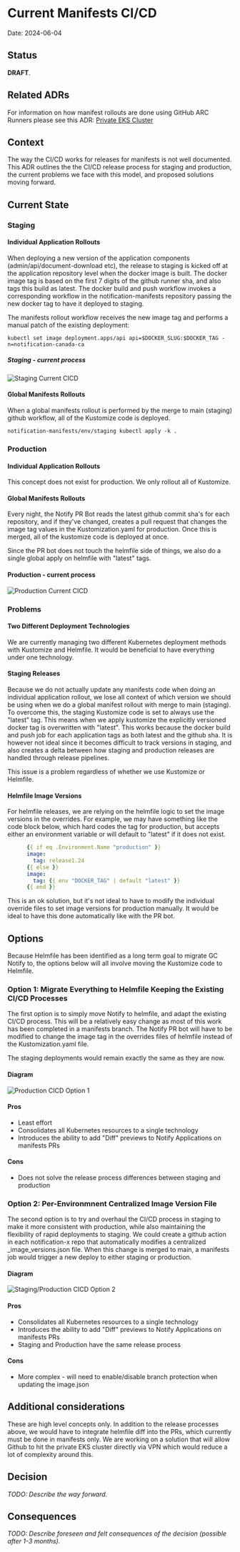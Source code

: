 # Current Manifests CI/CD

Date: 2024-06-04

## Status

**DRAFT**.

## Related ADRs

For information on how manifest rollouts are done using GitHub ARC Runners please see this ADR:
[Private EKS Cluster](2024-02-15.private-eks-cluster.md)

## Context

The way the CI/CD works for releases for manifests is not well documented. This ADR outlines the the CI/CD release process for staging and production, the current problems we face with this model, and proposed solutions moving forward.

## Current State

### Staging

#### Individual Application Rollouts

When deploying a new version of the application components (admin/api/document-download etc), the release to staging is kicked off at the application repository level when the docker image is built. The docker image tag is based on the first 7 digits of the github runner sha, and also tags this build as latest. The docker build and push workflow invokes a corresponding workflow in the notification-manifests repository passing the new docker tag to have it deployed to staging.

The manifests rollout workflow receives the new image tag and performs a manual patch of the existing deployment:

```shell
kubectl set image deployment.apps/api api=$DOCKER_SLUG:$DOCKER_TAG -n=notification-canada-ca
```

##### Staging - current process

![Staging Current CICD](./diagrams/2024-06-04.manifests-current-cicd/staging-cicd.png)

#### Global Manifests Rollouts

When a global manifests rollout is performed by the merge to main (staging) github workflow, all of the Kustomize code is deployed.

```shell
notification-manifests/env/staging kubectl apply -k .
```

### Production

#### Individual Application Rollouts

This concept does not exist for production. We only rollout all of Kustomize.

#### Global Manifests Rollouts

Every night, the Notify PR Bot reads the latest github commit sha's for each repository, and if they've changed, creates a pull request that changes the image tag values in the Kustomization.yaml for production. Once this is merged, all of the kustomize code is deployed at once.

Since the PR bot does not touch the helmfile side of things, we also do a single global apply on helmfile with "latest" tags.

#### Production - current process 

![Production Current CICD](./diagrams/2024-06-04.manifests-current-cicd/production-cicd.png)

### Problems

#### Two Different Deployment Technologies

We are currently managing two different Kubernetes deployment methods with Kustomize and Helmfile. It would be beneficial to have everything under one technology.

#### Staging Releases

Because we do not actually update any manifests code when doing an individual application rollout, we lose all context of which version we should be using when we do a global manifest rollout with merge to main (staging). To overcome this, the staging Kustomize code is set to always use the "latest" tag. This means when we apply kustomize the explicitly versioned docker tag is overwritten with "latest". This works because the docker build and push job for each application tags as both latest and the github sha. It is however not ideal since it becomes difficult to track versions in staging, and also creates a delta between how staging and production releases are handled through release pipelines.

This issue is a problem regardless of whether we use Kustomize or Helmfile.

#### Helmfile Image Versions

For helmfile releases, we are relying on the helmfile logic to set the image versions in the overrides. For example, we may have something like the code block below, which hard codes the tag for production, but accepts either an environment variable or will default to "latest" if it does not exist.

```yaml
      {{ if eq .Environment.Name "production" }}
      image:
        tag: release1.24
      {{ else }}
      image:
        tag: {{ env "DOCKER_TAG" | default "latest" }}
      {{ end }}
```

This is an ok solution, but it's not ideal to have to modify the individual override files to set image versions for production manually. It would be ideal to have this done automatically like with the PR bot.

## Options

Because Helmfile has been identified as a long term goal to migrate GC Notify to, the options below will all involve moving the Kustomize code to Helmfile.

### Option 1: Migrate Everything to Helmfile Keeping the Existing CI/CD Processes

The first option is to simply move Notify to helmfile, and adapt the existing CI/CD process. This will be a relatively easy change as most of this work has been completed in a manifests branch. The Notify PR bot will have to be modified to change the image tag in the overrides files of helmfile instead of the Kustomization.yaml file.

The staging deployments would remain exactly the same as they are now.

#### Diagram

![Production CICD Option 1](./diagrams/2024-06-04.manifests-current-cicd/cicd-option1.png)

#### Pros

- Least effort
- Consolidates all Kubernetes resources to a single technology
- Introduces the ability to add "Diff" previews to Notify Applications on manifests PRs

#### Cons

- Does not solve the release process differences between staging and production

### Option 2: Per-Environmnent Centralized Image Version File

The second option is to try and overhaul the CI/CD process in staging to make it more consistent with production, while also maintaining the flexibility of rapid deployments to staging. We could create a github action in each notification-x repo that automatically modifies a centralized <environment>_image_versions.json file. When this change is merged to main, a manifests job would trigger a new deploy to either staging or production.

#### Diagram

![Staging/Production CICD Option 2](./diagrams/2024-06-04.manifests-current-cicd/cicd-option2a.png)

#### Pros

- Consolidates all Kubernetes resources to a single technology
- Introduces the ability to add "Diff" previews to Notify Applications on manifests PRs
- Staging and Production have the same release process

#### Cons

- More complex - will need to enable/disable branch protection when updating the image.json

## Additional considerations

These are high level concepts only. In addition to the release processes above, we would have to integrate helmfile diff into the PRs, which currently must be done in manifests only. We are working on a solution that will allow Github to hit the private EKS cluster directly via VPN which would reduce a lot of complexity around this.

## Decision

_TODO: Describe the way forward._

## Consequences

_TODO: Describe foreseen and felt consequences of the decision (possible after 1-3 months)._
